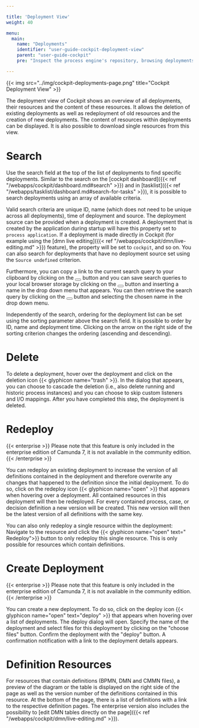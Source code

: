 ```yaml
---

title: 'Deployment View'
weight: 40

menu:
  main:
    name: "Deployments"
    identifier: "user-guide-cockpit-deployment-view"
    parent: "user-guide-cockpit"
    pre: "Inspect the process engine's repository, browsing deployments and resources"

---
```


{{< img src="../img/cockpit-deployments-page.png" title="Cockpit Deployment View" >}}

The deployment view of Cockpit shows an overview of all deployments, their resources and the content of these resources. It allows the deletion of existing deployments as well as redeployment of old resources and the creation of new deployments. The content of resources within deployments can be displayed. It is also possible to download single resources from this view.

# Search

Use the search field at the top of the list of deployments to find specific deployments. Similar to the search on the [cockpit dashboard]({{< ref "/webapps/cockpit/dashboard.md#search" >}}) and in [tasklist]({{< ref "/webapps/tasklist/dashboard.md#search-for-tasks" >}}), it is possible to search deployments using an array of available criteria.

Valid search criteria are unique ID, name (which does not need to be unique across all deployments), time of deployment and source. The deployment source can be provided when a deployment is created. A deployment that is created by the application during startup will have this property set to `process application`. If a deployment is made directly in Cockpit (for example using the [dmn live editing]({{< ref "/webapps/cockpit/dmn/live-editing.md" >}}) feature), the property will be set to `cockpit`, and so on. You can also search for deployments that have no deployment source set using the `Source undefined` criterion.

Furthermore, you can copy a link to the current search query to your clipboard by clicking on the <button class="btn btn-xs"><i class="glyphicon glyphicon-link"></i></button> button and you can save search queries to your local browser storage by clicking on the <button class="btn btn-xs"><i class="glyphicon glyphicon-floppy-disk"></i></button> button and inserting a name in the drop down menu that appears. You can then retrieve the search query by clicking on the <button class="btn btn-xs"><i class="glyphicon glyphicon-floppy-disk"></i></button> button and selecting the chosen name in the drop down menu.

Independently of the search, ordering for the deployment list can be set using the sorting parameter above the search field. It is possible to order by ID, name and deployment time. Clicking on the arrow on the right side of the sorting criterion changes the ordering (ascending and descending).

# Delete

To delete a deployment, hover over the deployment  and click on the deletion icon {{< glyphicon name="trash" >}}. In the dialog that appears, you can choose to cascade the deletion (i.e., also delete running and historic process instances) and you can choose to skip custom listeners and I/O mappings. After you have completed this step, the deployment is deleted.


# Redeploy

{{< enterprise >}}
  Please note that this feature is only included in the enterprise edition of Camunda 7, it is not available in the community edition.
{{< /enterprise >}}

You can redeploy an existing deployment to increase the version of all definitions contained in the deployment and therefore overwrite any changes that happened to the definition since the initial deployment. To do so, click on the redeploy icon {{< glyphicon name="open" >}} that appears when hovering over a deployment. All contained resources in this deployment will then be redeployed. For every contained process, case, or decision definition a new version will be created. This new version will then be the latest version of all definitions with the same key.

You can also only redeploy a single resource within the deployment: Navigate to the resource and click the {{< glyphicon name="open" text=" Redeploy">}} button to only redeploy this single resource. This is only possible for resources which contain definitions.

# Create Deployment

{{< enterprise >}}
  Please note that this feature is only included in the enterprise edition of Camunda 7, it is not available in the community edition.
{{< /enterprise >}}

You can create a new deployment. To do so, click on the deploy icon {{< glyphicon name="open" text="deploy" >}} that appears when hovering over a list of deployments. The deploy dialog will open. Specify the name of the deployment and select files for this deployment by clicking on the "choose files" button. Confirm the deployment with the "deploy" button. A confirmation notification with a link to the deployment details appears.

# Definition Resources

For resources that contain definitions (BPMN, DMN and CMMN files), a preview of the diagram or the table is displayed on the right side of the page as well as the version number of the definitions contained in this resource. At the bottom of the page, there is a list of definitions with a link to the respective definition pages. The enterprise version also includes the possibility to [edit DMN tables directly on the page]({{< ref "/webapps/cockpit/dmn/live-editing.md" >}}).
